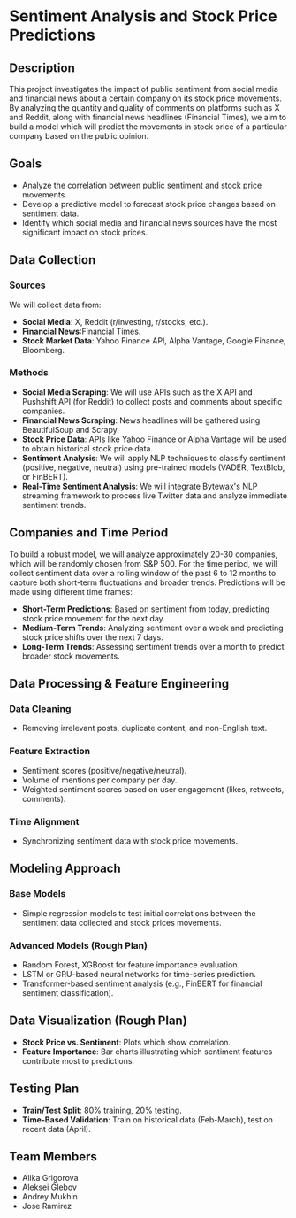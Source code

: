  
# Sentiment Analysis and Stock Price Predictions

## Description
This project investigates the impact of public sentiment from social media and financial news about a certain company on its stock price movements. By analyzing the quantity and quality of comments on platforms such as X and Reddit, along with financial news headlines (Financial Times), we aim to build a model which will predict the movements in stock price of a particular company based on the public opinion.

## Goals
- Analyze the correlation between public sentiment and stock price movements.
- Develop a predictive model to forecast stock price changes based on sentiment data.
- Identify which social media and financial news sources have the most significant impact on stock prices.

## Data Collection

### Sources
We will collect data from:
- **Social Media**: X, Reddit (r/investing, r/stocks, etc.).
- **Financial News**:Financial Times.
- **Stock Market Data**: Yahoo Finance API, Alpha Vantage, Google Finance, Bloomberg.

### Methods
- **Social Media Scraping**: We will use APIs such as the X API and Pushshift API (for Reddit) to collect posts and comments about specific companies.
- **Financial News Scraping**: News headlines will be gathered using BeautifulSoup and Scrapy.
- **Stock Price Data**: APIs like Yahoo Finance or Alpha Vantage will be used to obtain historical stock price data.
- **Sentiment Analysis**: We will apply NLP techniques to classify sentiment (positive, negative, neutral) using pre-trained models (VADER, TextBlob, or FinBERT).
- **Real-Time Sentiment Analysis**: We will integrate Bytewax's NLP streaming framework to process live Twitter data and analyze immediate sentiment trends.

## Companies and Time Period
To build a robust model, we will analyze approximately 20-30 companies, which will be randomly chosen from S&P 500. For the time period, we will collect sentiment data over a rolling window of the past 6 to 12 months to capture both short-term fluctuations and broader trends. Predictions will be made using different time frames:
- **Short-Term Predictions**: Based on sentiment from today, predicting stock price movement for the next day.
- **Medium-Term Trends**: Analyzing sentiment over a week and predicting stock price shifts over the next 7 days.
- **Long-Term Trends**: Assessing sentiment trends over a month to predict broader stock movements.

## Data Processing & Feature Engineering
### Data Cleaning
- Removing irrelevant posts, duplicate content, and non-English text.

### Feature Extraction
- Sentiment scores (positive/negative/neutral).
- Volume of mentions per company per day.
- Weighted sentiment scores based on user engagement (likes, retweets, comments).

### Time Alignment
- Synchronizing sentiment data with stock price movements.

## Modeling Approach
### Base Models
- Simple regression models to test initial correlations between the sentiment data collected and stock prices movements.

### Advanced Models (Rough Plan)
- Random Forest, XGBoost for feature importance evaluation.
- LSTM or GRU-based neural networks for time-series prediction.
- Transformer-based sentiment analysis (e.g., FinBERT for financial sentiment classification).

## Data Visualization (Rough Plan)
- **Stock Price vs. Sentiment**: Plots which show correlation.
- **Feature Importance**: Bar charts illustrating which sentiment features contribute most to predictions.

## Testing Plan
- **Train/Test Split**: 80% training, 20% testing.
- **Time-Based Validation**: Train on historical data (Feb-March), test on recent data (April).

## Team Members
- Alika Grigorova
- Aleksei Glebov
- Andrey Mukhin
- Jose Ramirez
